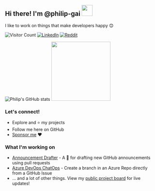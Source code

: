 ## Hi there! I'm @philip-gai <img src="https://user-images.githubusercontent.com/17363579/130145130-e5496302-0a6a-464f-ab10-cad7018b5791.gif" width="36">

I like to work on things that make developers happy 😊

![Visitor Count](https://komarev.com/ghpvc/?username=philip-gai)
[![LinkedIn](https://img.shields.io/badge/LinkedIn-in-blue)](https://www.linkedin.com/in/philipgai/)
[![Reddit](https://img.shields.io/badge/Reddit-u%2Fphilipgai-red)](https://www.reddit.com/user/philipgai)

![Philip's GitHub stats](https://github-readme-stats.vercel.app/api?username=philip-gai&count_private=true&show_icons=true)
<img src="https://github-readme-stats.vercel.app/api/top-langs/?username=philip-gai&layout=compact" height="195">

### Let's connect!
- Explore and ⭐ my projects
- Follow me here on GitHub
- [Sponsor me](https://github.com/sponsors/philip-gai) :heart:

### What I'm working on
- [Announcement Drafter](https://github.com/philip-gai/announcement-drafter) - A 🤖 for drafting new GitHub announcements using pull requests
- [Azure DevOps ChatOps](https://github.com/philip-gai/github-ado-chatops) - Create a branch in an Azure Repo directly from a GitHub Issue
- ... and a lot of other things. View my [public project board](https://github.com/users/philip-gai/projects/4) for live updates!
 
